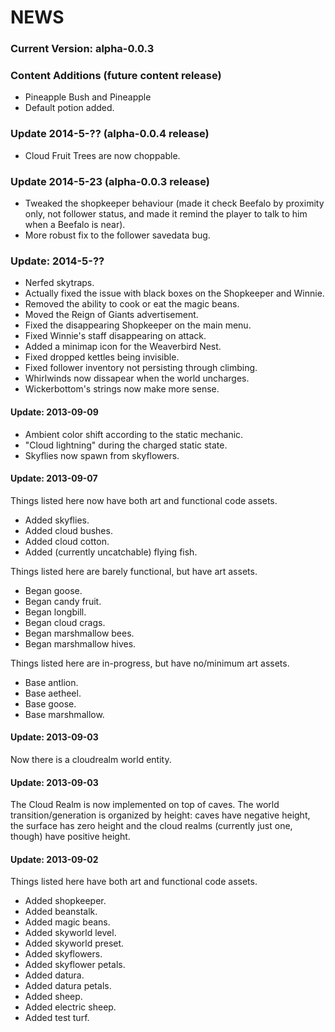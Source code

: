 NEWS
===============================================================================

<!--
This is a comment block.

I converted the NEWS file to Markdown, so they can more easily be read from GitHub.
The nice thing about Markdown is that its syntax is very natural (being converted
to HTML). In fact, the original version from debugman18 was pretty much Markdown
already. Just avoid underscores, since they have a special meaning in MD.

Read this file in the GitHub code browser to see how it looks like (and how it's
much better than just plain text).

This link has some nice info on Markdown: http://daringfireball.net/projects/markdown

-simplex
-->

<!--
I'm prefixing the list of changes by date, since I suppose we'll remain at prealpha
for quite some time.
-->

### Current Version: alpha-0.0.3

### Content Additions (future content release)
+ Pineapple Bush and Pineapple
+ Default potion added.

### Update 2014-5-?? (alpha-0.0.4 release)
+ Cloud Fruit Trees are now choppable.

### Update 2014-5-23 (alpha-0.0.3 release)

+ Tweaked the shopkeeper behaviour (made it check Beefalo by proximity only, not follower status, and made it remind the player to talk to him when a Beefalo is near).
+ More robust fix to the follower savedata bug.

### Update: 2014-5-??

+ Nerfed skytraps.
+ Actually fixed the issue with black boxes on the Shopkeeper and Winnie.
+ Removed the ability to cook or eat the magic beans. 
+ Moved the Reign of Giants advertisement.
+ Fixed the disappearing Shopkeeper on the main menu.
+ Fixed Winnie's staff disappearing on attack.
+ Added a minimap icon for the Weaverbird Nest.
+ Fixed dropped kettles being invisible.
+ Fixed follower inventory not persisting through climbing.
+ Whirlwinds now dissapear when the world uncharges.
+ Wickerbottom's strings now make more sense.


#### Update: 2013-09-09

+ Ambient color shift according to the static mechanic.
+ "Cloud lightning" during the charged static state.
+ Skyflies now spawn from skyflowers.

#### Update: 2013-09-07

Things listed here now have both art and functional code assets.
+ Added skyflies.
+ Added cloud bushes.
+ Added cloud cotton.
+ Added (currently uncatchable) flying fish.

Things listed here are barely functional, but have art assets.
+ Began goose.
+ Began candy fruit.
+ Began longbill.
+ Began cloud crags.
+ Began marshmallow bees.
+ Began marshmallow hives.

Things listed here are in-progress, but have no/minimum art assets.
+ Base antlion.
+ Base aetheel.
+ Base goose.
+ Base marshmallow.

#### Update: 2013-09-03

Now there is a cloudrealm world entity.

#### Update: 2013-09-03

The Cloud Realm is now implemented on top of caves. The world transition/generation
is organized by height: caves have negative height, the surface has zero height and
the cloud realms (currently just one, though) have positive height.

#### Update: 2013-09-02

Things listed here have both art and functional code assets.
+ Added shopkeeper.
+ Added beanstalk.
+ Added magic beans.
+ Added skyworld level.
+ Added skyworld preset.
+ Added skyflowers.
+ Added skyflower petals.
+ Added datura.
+ Added datura petals.
+ Added sheep.
+ Added electric sheep.
+ Added test turf.

<!--
vim: ft=markdown:
-->
